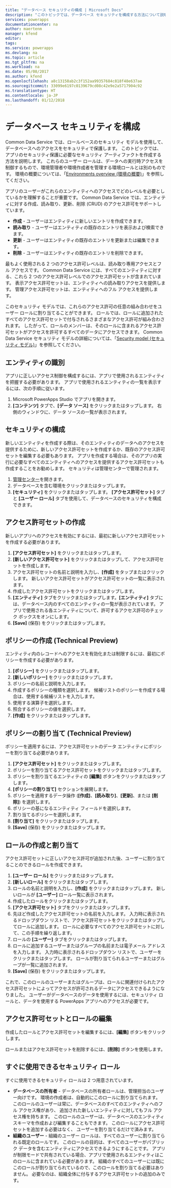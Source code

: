 ```yaml
---
title: "データベース セキュリティの構成 | Microsoft Docs"
description: "このトピックでは、データベース セキュリティを構成する方法について説明します。"
services: powerapps
documentationcenter: na
author: maertenm
manager: kfend
editor: 
tags: 
ms.service: powerapps
ms.devlang: na
ms.topic: article
ms.tgt_pltfrm: na
ms.workload: na
ms.date: 05/08/2017
ms.author: kfend
ms.openlocfilehash: a8c13158ab2c3f152aa99357684c818f48e637ae
ms.sourcegitcommit: 33099e6197c0139679cd08c42e9e2a5717904c92
ms.translationtype: HT
ms.contentlocale: ja-JP
ms.lasthandoff: 01/12/2018
---
```

# <a name="configure-database-security"></a>データベース セキュリティを構成
Common Data Service では、ロールベースのセキュリティ モデルを使用して、データベースへのアクセスをセキュリティで保護します。 このトピックでは、アプリのセキュリティ保護に必要なセキュリティ アーティファクトを作成する方法を説明します。 これらのユーザー ロールは、データへの実行時アクセスを制御するもので、環境管理者や環境作成者を管理する環境ロールとは別のものです。 環境の概要については、「[Environments overview (環境の概要)](environments-overview.md)」を参照してください。

アプリのユーザーがこれらのエンティティへのアクセスでどのレベルを必要としているかを理解することが重要です。 Common Data Service では、エンティティに対する作成、読み取り、更新、削除 (CRUD) のアクセス許可をサポートしています。

* **作成** - ユーザーはエンティティに新しいエントリを作成できます。
* **読み取り** - ユーザーはエンティティの既存のエントリを表示および検索できます。
* **更新** - ユーザーはエンティティの既存のエントリを更新または編集できます。
* **削除** - ユーザーはエンティティの既存のエントリを削除できます。

最もよく使用される 2 つのアクセス許可レベルは、読み取り専用アクセスとフル アクセスです。 Common Data Service には、すべてのエンティティに対する、これら 2 つのアクセス許可レベルでのアクセス許可セットが含まれています。 表示アクセス許可セットは、エンティティへの読み取りアクセスを提供します。 管理アクセス許可セットは、エンティティへのフル アクセスを提供します。

このセキュリティ モデルでは、これらのアクセス許可の任意の組み合わせをユーザー ロールに割り当てることができます。 ロールでは、ロールに追加されたすべてのアクセス許可セットで付与されるさまざまなアクセス許可が組み合わされます。 したがって、ロールのメンバーは、そのロールに含まれるアクセス許可セットがアクセスを許可するすべてのデータにアクセスできます。 Common Data Service セキュリティ モデルの詳細については、「[Security model (セキュリティ モデル)](https://docs.microsoft.com/en-us/common-data-service/entity-reference/security-model)」を参照してください。

## <a name="identify-the-entities"></a>エンティティの識別
アプリに正しいアクセス制御を構成するには、アプリで使用されるエンティティを把握する必要があります。 アプリで使用されるエンティティの一覧を表示するには、次の手順に従います。

1. Microsoft PowerApps Studio でアプリを開きます。
2. **[コンテンツ]** タブで、**[データ ソース]** をクリックまたはタップします。 右側のウィンドウに、データ ソースの一覧が表示されます。

## <a name="configure-security"></a>セキュリティの構成
新しいエンティティを作成する際は、そのエンティティのデータへのアクセスを提供するために、新しいアクセス許可セットを作成するか、既存のアクセス許可セットを編集する必要もあります。 アプリを作成する場合は、そのアプリの実行に必要なすべてのエンティティへのアクセスを提供するアクセス許可セットも作成することをお勧めします。 セキュリティは管理センターで管理されます。

1. [管理センター](https://admin.powerapps.com)を開きます。
2. データベースを含む環境をクリックまたはタップします。
3. **[セキュリティ]** をクリックまたはタップします。 **[アクセス許可セット]** タブと **[ユーザー ロール]** タブを使用して、データベースのセキュリティを構成できます。

## <a name="create-a-permission-set"></a>アクセス許可セットの作成
新しいアプリへのアクセスを有効にするには、最初に新しいアクセス許可セットを作成する必要があります。

1. **[アクセス許可セット]** をクリックまたはタップします。
2. **[新しいアクセス許可セット]** をクリックまたはタップして、アクセス許可セットを作成します。
3. アクセス許可セットの名前と説明を入力し、**[作成]** をタップまたはクリックします。 新しいアクセス許可セットがアクセス許可セットの一覧に表示されます。
4. 作成したアクセス許可セットをクリックまたはタップします。
5. **[エンティティ]** タブをクリックまたはタップします。**[エンティティ]** タブには、データベース内のすべてのエンティティの一覧が表示されています。 アプリで使用される各エンティティについて、許可するアクセス許可のチェック ボックスをオンにします。
6. **[Save]** (保存) をクリックまたはタップします。

## <a name="create-a-policy-technical-preview"></a>ポリシーの作成 (Technical Preview)
エンティティ内のレコードへのアクセスを有効化または制限するには、最初にポリシーを作成する必要があります。

1. **[ポリシー]** をクリックまたはタップします。
2. **[新しいポリシー]** をクリックまたはタップします。
3. ポリシーの名前と説明を入力します。
4. 作成するポリシーの種類を選択します。 候補リストのポリシーを作成する場合は、使用する候補リストを入力します。
5. 使用する演算子を選択します。
6. 照合するポリシーの値を選択します。
7. **[作成]** をクリックまたはタップします。

## <a name="assign-a-policy-technical-preview"></a>ポリシーの割り当て (Technical Preview)
ポリシーを適用するには、アクセス許可セットのデータ エンティティにポリシーを割り当てる必要があります。

1. **[アクセス許可セット]** をクリックまたはタップします。
2. ポリシーを割り当てるアクセス許可セットをクリックまたはタップします。
3. ポリシーを割り当てるエンティティの **[編集]** ボタンをクリックまたはタップします。
4. **[ポリシーの割り当て]** セクションを展開します。
5. ポリシーを適用するデータ操作 (**[作成]**、**[読み取り]**、**[更新]**、または **[削除]**) を選択します。
6. ポリシーの基になるエンティティ フィールドを選択します。
7. 割り当てるポリシーを選択します。
8. **[割り当て]** をクリックまたはタップします。
9. **[Save]** (保存) をクリックまたはタップします。

## <a name="create-and-assign-a-role"></a>ロールの作成と割り当て
アクセス許可セットに正しいアクセス許可が追加された後、ユーザーに割り当てることのできるロールを作成できます。

1. **[ユーザー ロール]** をクリックまたはタップします。
2. **[新しいロール]** をクリックまたはタップします。
3. ロールの名前と説明を入力し、**[作成]** をクリックまたはタップします。 新しいロールが **[ユーザー]** ロール一覧に表示されます。
4. 作成したロールをクリックまたはタップします。
5. **[アクセス許可セット]** タブをクリックまたはタップします。
6. 先ほど作成したアクセス許可セットの名前を入力します。 入力時に表示されるドロップダウン リストで、アクセス許可セットをクリックまたはタップしてロールに追加します。 ロールに必要なすべてのアクセス許可セットに対して、この手順を繰り返します。
7. ロールの **[ユーザー]** タブをクリックまたはタップします。
8. ロールに追加するユーザーまたはグループの名前または電子メール アドレスを入力します。 入力時に表示されるドロップダウン リストで、ユーザーをクリックまたはタップします。 ロールが割り当てられるユーザーまたはグループが一覧に追加されます。
9. **[Save]** (保存) をクリックまたはタップします。

これで、このロールのユーザーまたはグループは、ロールに関連付けられたアクセス許可セットによってアクセスが許可されるデータにアクセスできるようになりました。 ユーザーがデータベースのデータを使用するには、セキュリティ ロールと、データを使用する PowerApps アプリへのアクセスが必要です。

## <a name="edit-permission-sets-and-roles"></a>アクセス許可セットとロールの編集
作成したロールとアクセス許可セットを編集するには、**[編集]** ボタンをクリックします。

ロールまたはアクセス許可セットを削除するには、**[削除]** ボタンを使用します。

## <a name="out-of-box-security-roles"></a>すぐに使用できるセキュリティ ロール
すぐに使用できるセキュリティ ロールは 2 つ用意されています。

* **データベースの所有者** - データベースの所有者ロールは、管理担当のユーザー向けです。 環境の作成者は、自動的にこのロールに割り当てられます。 このロールのユーザーは常に、データベースのすべてのエンティティへのフル アクセス権があり、 追加された新しいエンティティに対してもフル アクセス権を持ちます。 このロールのユーザーは、データベースのエンティティ スキーマを作成および編集することもできます。 このロールにアクセス許可セットを追加する必要はなく、 ユーザーを割り当てるだけで済みます。
* **組織のユーザー** - 組織のユーザー ロールは、すべてのユーザーに割り当てられる既定のロールです。 このロールの目的は、すべてのユーザーがパブリック データを含むエンティティにアクセスできるようにすることです。 アプリが制限モードで共有されている場合、アプリで使用されるエンティティはこのロールに含まれている必要があります。 組織のすべてのユーザーには既にこのロールが割り当てられているので、このロールを割り当てる必要はありません。 必要なのは、組織全体に付与するアクセス許可セットの追加のみです。

